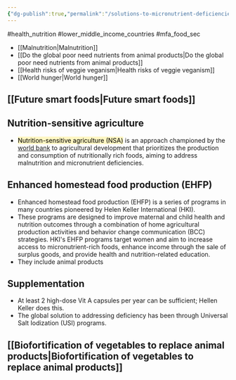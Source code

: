 ```yaml
---
{"dg-publish":true,"permalink":"/solutions-to-micronutrient-deficiencies-in-lmi-cs/","created":"2024-04-25T12:40:15.000+01:00","updated":"2025-09-29T00:29:25.276+01:00"}
---
```


#health_nutrition #lower_middle_income_countries #mfa_food_sec 

- [[Malnutrition\|Malnutrition]]
- [[Do the global poor need nutrients from animal products\|Do the global poor need nutrients from animal products]]
- [[Health risks of veggie veganism\|Health risks of veggie veganism]]
- [[World hunger\|World hunger]]
## [[Future smart foods\|Future smart foods]]
## Nutrition-sensitive agriculture
- <mark style="background: #FFF3A3A6;">Nutrition-sensitive agriculture (NSA)</mark> is an approach championed by the [world bank](https://www.worldbank.org/en/topic/agriculture/brief/food-security-update/what-is-food-security) to agricultural development that prioritizes the production and consumption of nutritionally rich foods, aiming to address malnutrition and micronutrient deficiencies.
## Enhanced homestead food production (EHFP)
- Enhanced homestead food production (EHFP) is a series of programs in many countries pioneered by Helen Keller International (HKI). 
- These programs are designed to improve maternal and child health and nutrition outcomes through a combination of home agricultural production activities and behavior change communication (BCC) strategies. HKI's EHFP programs target women and aim to increase access to micronutrient-rich foods, enhance income through the sale of surplus goods, and provide health and nutrition-related education.
- They include animal products
## Supplementation
- At least 2 high-dose Vit A capsules per year can be sufficient; Hellen Keller does this.
- The global solution to addressing deficiency has been through Universal Salt Iodization (USI) programs.
## [[Biofortification of vegetables to replace animal products\|Biofortification of vegetables to replace animal products]]